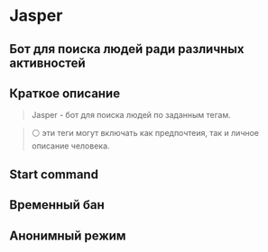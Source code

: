 # Jasper
## Бот для поиска людей ради различных активностей

## Краткое описание

>Jasper - бот для поиска людей по заданным тегам.  

> :white_circle:
> эти теги могут включать как предпочтеия, так и личное описание человека. 


## Start command
## 



## Временный бан

## Анонимный режим





















